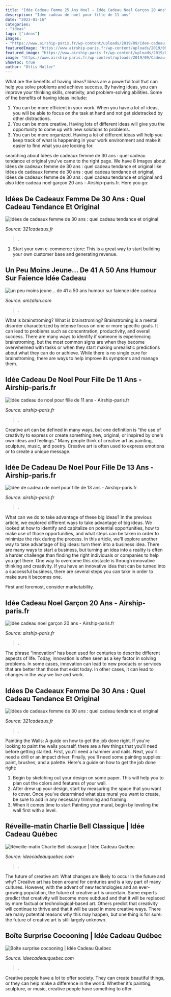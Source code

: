 ```yaml
---
title: "Idée Cadeau Femme 25 Ans Noel ~ Idée Cadeau Noel Garçon 20 Ans"
description: "Idée cadeau de noel pour fille de 11 ans"
date: "2023-01-16"
categories:
- "ideas"
tags: ["ideas"]
images:
- "https://www.airship-paris.fr/wp-content/uploads/2019/09/idee-cadeau-homme-20-ans-best-of-idees-cadeaux-noel-homme-20-ans-of-idee-cadeau-homme-20-ans.jpg"
featuredImage: "https://www.airship-paris.fr/wp-content/uploads/2019/09/7422060_12-cadeaux-pour-les-filles-de-7-a-11-ans-7-1-768x546.jpg"
featured_image: "https://www.airship-paris.fr/wp-content/uploads/2019/09/idee-cadeau-homme-20-ans-best-of-idees-cadeaux-noel-homme-20-ans-of-idee-cadeau-homme-20-ans.jpg"
image: "https://www.airship-paris.fr/wp-content/uploads/2019/09/Cadeau-Ado-Ans-Peinture-Que-Vraiment-Inspirations-Et-IdC3A9e-Cadeau-Fille-16-Ans-Photo-3.jpg"
ShowToc: true
author: "Ottis Muller"
---
```



What are the benefits of having ideas?
Ideas are a powerful tool that can help you solve problems and achieve success. By having ideas, you can improve your thinking skills, creativity, and problem-solving abilities. Some of the benefits of having ideas include: 
1) You can be more efficient in your work. When you have a lot of ideas, you will be able to focus on the task at hand and not get sidetracked by other distractions. 
2) You can be more creative. Having lots of different ideas will give you the opportunity to come up with new solutions to problems. 
3) You can be more organized. Having a lot of different ideas will help you keep track of what is happening in your work environment and make it easier to find what you are looking for.

	

		
searching about Idées de cadeaux femme de 30 ans : quel cadeau tendance et original you've came to the right page. We have 8 Images about Idées de cadeaux femme de 30 ans : quel cadeau tendance et original like Idées de cadeaux femme de 30 ans : quel cadeau tendance et original, Idées de cadeaux femme de 30 ans : quel cadeau tendance et original and also Idée cadeau noel garçon 20 ans - Airship-paris.fr. Here you go:
		
    
## Idées De Cadeaux Femme De 30 Ans : Quel Cadeau Tendance Et Original

<img loading=lazy src="https://www.321cadeaux.fr/img/blog/600x400/idees-cadeaux-pour-femmes-de-30-ans.jpg" onerror="this.onerror=null;this.src='https://tse1.mm.bing.net/th?id=OIP.tgK7PIZziMbhrFjluTYtUwHaE8&amp;pid=15.1';" alt="Idées de cadeaux femme de 30 ans : quel cadeau tendance et original">

_Source: 321cadeaux.fr_

>. 

	

1. Start your own e-commerce store: This is a great way to start building your own customer base and generating revenue.

    
## Un Peu Moins Jeune... De 41 A 50 Ans Humour Sur Faience Idée Cadeau

<img loading=lazy src="https://www.amzalan.com/39367-thickbox_default/un-peu-moins-jeune-de-41-a-50-ans-humour-sur-faience-idee-cadeau-anniversaire-fete-neuf-emballe.jpg" onerror="this.onerror=null;this.src='https://tse4.mm.bing.net/th?id=OIP.lrUemudN6eCpZXUel3mGAQHaHa&amp;pid=15.1';" alt="un peu moins jeune... de 41 a 50 ans humour sur faience idée cadeau">

_Source: amzalan.com_

>. 

	

What is brainstroming?
What is brainstroming? Brainstroming is a mental disorder characterized by intense focus on one or more specific goals. It can lead to problems such as concentration, productivity, and overall success. There are many ways to identify if someone is experiencing brainstroming, but the most common signs are when they become overwhelmed with tasks or when they start making unrealistic predictions about what they can do or achieve. While there is no single cure for brainstroming, there are ways to help improve its symptoms and manage them.

    
## Idée Cadeau De Noel Pour Fille De 11 Ans - Airship-paris.fr

<img loading=lazy src="https://www.airship-paris.fr/wp-content/uploads/2019/09/7422060_12-cadeaux-pour-les-filles-de-7-a-11-ans-7-1-768x546.jpg" onerror="this.onerror=null;this.src='https://tse4.mm.bing.net/th?id=OIP.b2-bd2PxEt7FbQ2RlaXChAHaFQ&amp;pid=15.1';" alt="Idée cadeau de noel pour fille de 11 ans - Airship-paris.fr">

_Source: airship-paris.fr_

>. 

	

Creative art can be defined in many ways, but one definition is "the use of creativity to express or create something new, original, or inspired by one's own ideas and feelings." Many people think of creative art as painting, sculpture, music, and poetry. Creative art is often used to express emotions or to create a unique message.

    
## Idée De Cadeau De Noel Pour Fille De 13 Ans - Airship-paris.fr

<img loading=lazy src="https://www.airship-paris.fr/wp-content/uploads/2019/09/Cadeau-Ado-Ans-Peinture-Que-Vraiment-Inspirations-Et-IdC3A9e-Cadeau-Fille-16-Ans-Photo-3.jpg" onerror="this.onerror=null;this.src='https://tse4.mm.bing.net/th?id=OIP.oDN_BfkVjl8EjTe1Zev_vgHaJQ&amp;pid=15.1';" alt="Idée de cadeau de noel pour fille de 13 ans - Airship-paris.fr">

_Source: airship-paris.fr_

>. 

	

What can we do to take advantage of these big ideas?
In the previous article, we explored different ways to take advantage of big ideas. We looked at how to identify and capitalize on potential opportunities, how to make use of those opportunities, and what steps can be taken in order to minimize the risk during the process. In this article, we'll explore another way to take advantage of big ideas: turn them into a business idea.
There are many ways to start a business, but turning an idea into a reality is often a harder challenge than finding the right individuals or companies to help you get there. One way to overcome this obstacle is through innovative thinking and creativity. If you have an innovative idea that can be turned into a successful business, there are several steps you can take in order to make sure it becomes one. 

First and foremost, consider marketability.

    
## Idée Cadeau Noel Garçon 20 Ans - Airship-paris.fr

<img loading=lazy src="https://www.airship-paris.fr/wp-content/uploads/2019/09/idee-cadeau-homme-20-ans-best-of-idees-cadeaux-noel-homme-20-ans-of-idee-cadeau-homme-20-ans.jpg" onerror="this.onerror=null;this.src='https://tse2.mm.bing.net/th?id=OIP.z61CFudYWw0TOezV38LeIgHaMW&amp;pid=15.1';" alt="Idée cadeau noel garçon 20 ans - Airship-paris.fr">

_Source: airship-paris.fr_

>. 

	

The phrase “innovation” has been used for centuries to describe different aspects of life. Today, innovation is often seen as a key factor in solving problems. In some cases, innovation can lead to new products or services that are better than those that exist today. In other cases, it can lead to changes in the way we live and work.

    
## Idées De Cadeaux Femme De 30 Ans : Quel Cadeau Tendance Et Original

<img loading=lazy src="https://www.321cadeaux.fr/img/blog/300x200/idees-cadeaux-pour-femmes-de-30-ans.jpg" onerror="this.onerror=null;this.src='https://tse4.mm.bing.net/th?id=OIP.jfXfx6jE8J2L_lQT1DACpgAAAA&amp;pid=15.1';" alt="Idées de cadeaux femme de 30 ans : quel cadeau tendance et original">

_Source: 321cadeaux.fr_

>. 

	

Painting the Walls: A guide on how to get the job done right.
If you're looking to paint the walls yourself, there are a few things that you'll need before getting started. First, you'll need a hammer and nails. Next, you'll need a drill or an impact driver. Finally, you'll need some painting supplies: paint, brushes, and a palette. Here's a guide on how to get the job done right: 
1) Begin by sketching out your design on some paper. This will help you to plan out the colors and features of your wall. 
2) After drew up your design, start by measuring the space that you want to cover. Once you've determined what size mural you want to create, be sure to add in any necessary trimming and framing. 
3) When it comes time to start Painting your mural, begin by leveling the wall first with a level.

    
## Réveille-matin Charlie Bell Classique | Idée Cadeau Québec

<img loading=lazy src="https://www.ideecadeauquebec.com/wp-content/uploads/2020/08/newgate-charlie-bell-or-15083473207361_1200x1200.png" onerror="this.onerror=null;this.src='https://tse2.mm.bing.net/th?id=OIP.D70RNCb9W3YASXRGML6ClQHaHa&amp;pid=15.1';" alt="Réveille-matin Charlie Bell classique | Idée Cadeau Québec">

_Source: ideecadeauquebec.com_

>. 

	

The future of creative art: What changes are likely to occur in the future and why?
Creative art has been around for centuries and is a key part of many cultures. However, with the advent of new technologies and an ever-growing population, the future of creative art is uncertain. Some experts predict that creativity will become more subdued and that it will be replaced by more factual or technological-based art. Others predict that creativity will continue to thrive and that it will be used in more creative ways. There are many potential reasons why this may happen, but one thing is for sure: the future of creative art is still largely unknown.

    
## Boîte Surprise Cocooning | Idée Cadeau Québec

<img loading=lazy src="https://www.ideecadeauquebec.com/wp-content/uploads/2020/09/boite-surprise-cocooning-shop-moi-ca-idee-cadeau-quebec.jpg" onerror="this.onerror=null;this.src='https://tse4.mm.bing.net/th?id=OIP.yGB10N3OTyeuYmauq-mrKAHaLH&amp;pid=15.1';" alt="Boîte surprise cocooning | Idée Cadeau Québec">

_Source: ideecadeauquebec.com_

>. 

	

Creative people have a lot to offer society. They can create beautiful things, or they can help make a difference in the world. Whether it's painting, sculpture, or music, creative people have something to offer.

